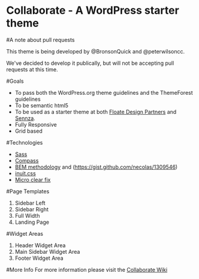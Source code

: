 Collaborate - A WordPress starter theme
=======================================

#A note about pull requests

This theme is being developed by @BronsonQuick and @peterwilsoncc.

We've decided to develop it publically, but will not be accepting
pull requests at this time.

#Goals
- To pass both the WordPress.org theme guidelines and the ThemeForest guidelines
- To be semantic html5
- To be used as a starter theme at both [Floate Design Partners](http://floate.com.au/ "Floate Design Partners") and [Sennza](http://www.sennza.com.au/ "Sennza").
- Fully Responsive
- Grid based

#Technologies
- [Sass](http://sass-lang.com/)
- [Compass](http://compass.handlino.com/)
- [BEM methodology](http://bem.info/method/) and (https://gist.github.com/necolas/1309546)
- [inuit.css](http://inuitcss.com/)
- [Micro clear fix](http://nicolasgallagher.com/micro-clearfix-hack/)

#Page Templates
1. Sidebar Left
2. Sidebar Right
3. Full Width
4. Landing Page

#Widget Areas
1. Header Widget Area
2. Main Sidebar Widget Area
3. Footer Widget Area

#More Info
For more information please visit the [Collaborate Wiki](https://github.com/peterwilsoncc/collaborate/wiki)
